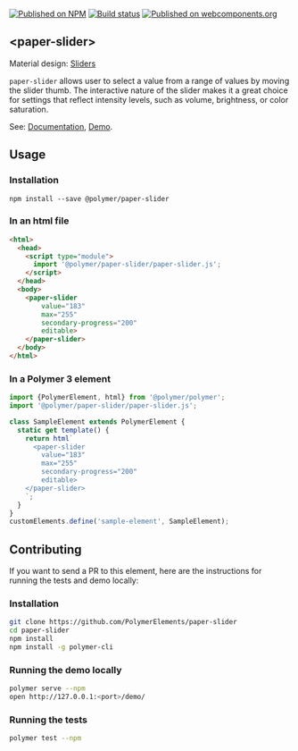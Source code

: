 [![Published on NPM](https://img.shields.io/npm/v/@polymer/paper-slider.svg)](https://www.npmjs.com/package/@polymer/paper-slider)
[![Build status](https://travis-ci.org/PolymerElements/paper-slider.svg?branch=master)](https://travis-ci.org/PolymerElements/paper-slider)
[![Published on webcomponents.org](https://img.shields.io/badge/webcomponents.org-published-blue.svg)](https://webcomponents.org/element/@polymer/paper-slider)

## &lt;paper-slider&gt;
Material design: [Sliders](https://www.google.com/design/spec/components/sliders.html)

`paper-slider` allows user to select a value from a range of values by
moving the slider thumb.  The interactive nature of the slider makes it a
great choice for settings that reflect intensity levels, such as volume,
brightness, or color saturation.

See: [Documentation](https://www.webcomponents.org/element/@polymer/paper-slider),
  [Demo](https://www.webcomponents.org/element/@polymer/paper-slider/demo/demo/index.html).

## Usage

### Installation
```
npm install --save @polymer/paper-slider
```

### In an html file
```html
<html>
  <head>
    <script type="module">
      import '@polymer/paper-slider/paper-slider.js';
    </script>
  </head>
  <body>
    <paper-slider
        value="183"
        max="255"
        secondary-progress="200"
        editable>
    </paper-slider>
  </body>
</html>
```
### In a Polymer 3 element
```js
import {PolymerElement, html} from '@polymer/polymer';
import '@polymer/paper-slider/paper-slider.js';

class SampleElement extends PolymerElement {
  static get template() {
    return html`
      <paper-slider
        value="183"
        max="255"
        secondary-progress="200"
        editable>
    </paper-slider>
    `;
  }
}
customElements.define('sample-element', SampleElement);
```

## Contributing
If you want to send a PR to this element, here are
the instructions for running the tests and demo locally:

### Installation
```sh
git clone https://github.com/PolymerElements/paper-slider
cd paper-slider
npm install
npm install -g polymer-cli
```

### Running the demo locally
```sh
polymer serve --npm
open http://127.0.0.1:<port>/demo/
```

### Running the tests
```sh
polymer test --npm
```